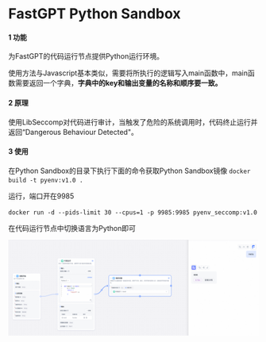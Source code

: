 
# FastGPT Python Sandbox

#### 1 功能

为FastGPT的代码运行节点提供Python运行环境。

使用方法与Javascript基本类似，需要将所执行的逻辑写入main函数中，main函数需要返回一个字典，**字典中的key和输出变量的名称和顺序要一致。**

#### 2 原理

使用LibSeccomp对代码进行审计，当触发了危险的系统调用时，代码终止运行并返回“Dangerous Behaviour Detected"。

#### 3 使用

在Python Sandbox的目录下执行下面的命令获取Python Sandbox镜像
`docker build -t pyenv:v1.0 .`

运行，端口开在9985

`docker run -d --pids-limit 30 --cpus=1 -p 9985:9985 pyenv_seccomp:v1.0`

在代码运行节点中切换语言为Python即可

![](./Example.png)